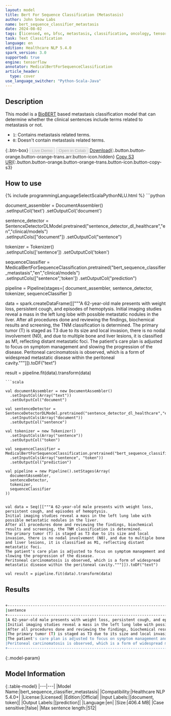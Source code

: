 ```yaml
---
layout: model
title: Bert For Sequence Classification (Metastasis)
author: John Snow Labs
name: bert_sequence_classifier_metastasis
date: 2024-08-02
tags: [licensed, en, bfsc, metastasis, classification, oncology, tensorflow]
task: Text Classification
language: en
edition: Healthcare NLP 5.4.0
spark_version: 3.0
supported: true
engine: tensorflow
annotator: MedicalBertForSequenceClassification
article_header:
  type: cover
use_language_switcher: "Python-Scala-Java"
---
```


## Description

This model is a [BioBERT](https://nlp.johnsnowlabs.com/2022/07/18/biobert_pubmed_base_cased_v1.2_en_3_0.html) based metastasis classification model that can determine whether the clinical sentences include terms related to metastasis or not.
- `1`: Contains metastasis related terms.
- `0`: Doesn't contain metastasis related terms.

{:.btn-box}
<button class="button button-orange" disabled>Live Demo</button>
<button class="button button-orange" disabled>Open in Colab</button>
[Download](https://s3.amazonaws.com/auxdata.johnsnowlabs.com/clinical/models/bert_sequence_classifier_metastasis_en_5.4.0_3.0_1722598256861.zip){:.button.button-orange.button-orange-trans.arr.button-icon.hidden}
[Copy S3 URI](s3://auxdata.johnsnowlabs.com/clinical/models/bert_sequence_classifier_metastasis_en_5.4.0_3.0_1722598256861.zip){:.button.button-orange.button-orange-trans.button-icon.button-copy-s3}

## How to use



<div class="tabs-box" markdown="1">
{% include programmingLanguageSelectScalaPythonNLU.html %}
```python

document_assembler = DocumentAssembler()\
    .setInputCol('text')     .setOutputCol('document')

sentence_detector = SentenceDetectorDLModel.pretrained("sentence_detector_dl_healthcare","en","clinical/models")\
    .setInputCols(["document"])     .setOutputCol("sentence")

tokenizer = Tokenizer()\
    .setInputCols(['sentence'])     .setOutputCol('token')

sequenceClassifier = MedicalBertForSequenceClassification.pretrained("bert_sequence_classifier_metastasis","en","clinical/models")\
    .setInputCols(["sentence",'token'])    .setOutputCol("prediction")

pipeline = Pipeline(stages=[
    document_assembler,
    sentence_detector,
    tokenizer,
    sequenceClassifier
])

data = spark.createDataFrame([["""A 62-year-old male presents with weight loss, persistent cough, and episodes of hemoptysis.
Initial imaging studies reveal a mass in the left lung lobe with possible metastatic nodules in the liver.
After all procedures done and reviewing the findings, biochemical results and screening, the TNM classification is determined. 
The primary tumor (T) is staged as T3 due to its size and local invasion, there is no nodal involvement (N0), and due to multiple bone and liver lesions, it is classified as M1, reflecting distant metastatic foci.
The patient's care plan is adjusted to focus on symptom management and slowing the progression of the disease.
Peritoneal carcinomatosis is observed, which is a form of widespread metastatic disease within the peritoneal cavity."""]]).toDF("text")

result = pipeline.fit(data).transform(data)

```
```scala

val documentAssembler = new DocumentAssembler()
  .setInputCol(Array("text"))
  .setOutputCol("document")

val sentenceDetector = SentenceDetectorDLModel.pretrained("sentence_detector_dl_healthcare","en","clinical/models")
  .setInputCols(Array("document"))
  .setOutputCol("sentence")

val tokenizer = new Tokenizer()
  .setInputCols(Array("sentence"))
  .setOutputCol("token")

val sequenceClassifier = MedicalBertForSequenceClassification.pretrained("bert_sequence_classifier_metastasis","en","clinical/models")
  .setInputCols(Array("sentence", "token"))
  .setOutputCol("prediction")

val pipeline = new Pipeline().setStages(Array(
  documentAssembler,
  sentenceDetector,
  tokenizer,
  sequenceClassifier
))


val data = Seq([["""A 62-year-old male presents with weight loss, persistent cough, and episodes of hemoptysis.
Initial imaging studies reveal a mass in the left lung lobe with possible metastatic nodules in the liver.
After all procedures done and reviewing the findings, biochemical results and screening, the TNM classification is determined. 
The primary tumor (T) is staged as T3 due to its size and local invasion, there is no nodal involvement (N0), and due to multiple bone and liver lesions, it is classified as M1, reflecting distant metastatic foci.
The patient's care plan is adjusted to focus on symptom management and slowing the progression of the disease.
Peritoneal carcinomatosis is observed, which is a form of widespread metastatic disease within the peritoneal cavity."""]]).toDF("text")

val result = pipeline.fit(data).transform(data)

```
</div>

## Results

```bash

+---------------------------------------------------------------------------------------------------------------------------------------------------------------------------------------------------------------------+----------+
|sentence                                                                                                                                                                                                             |prediction|
+---------------------------------------------------------------------------------------------------------------------------------------------------------------------------------------------------------------------+----------+
|A 62-year-old male presents with weight loss, persistent cough, and episodes of hemoptysis.                                                                                                                          |0         |
|Initial imaging studies reveal a mass in the left lung lobe with possible metastatic nodules in the liver.                                                                                                           |1         |
|After all procedures done and reviewing the findings, biochemical results and screening, the TNM classification is determined.                                                                                       |0         |
|The primary tumor (T) is staged as T3 due to its size and local invasion, there is no nodal involvement (N0), and due to multiple bone and liver lesions, it is classified as M1, reflecting distant metastatic foci.|1         |
|The patient's care plan is adjusted to focus on symptom management and slowing the progression of the disease.                                                                                                       |0         |
|Peritoneal carcinomatosis is observed, which is a form of widespread metastatic disease within the peritoneal cavity.                                                                                                |1         |
+---------------------------------------------------------------------------------------------------------------------------------------------------------------------------------------------------------------------+----------+

```

{:.model-param}
## Model Information

{:.table-model}
|---|---|
|Model Name:|bert_sequence_classifier_metastasis|
|Compatibility:|Healthcare NLP 5.4.0+|
|License:|Licensed|
|Edition:|Official|
|Input Labels:|[document, token]|
|Output Labels:|[prediction]|
|Language:|en|
|Size:|406.4 MB|
|Case sensitive:|false|
|Max sentence length:|512|